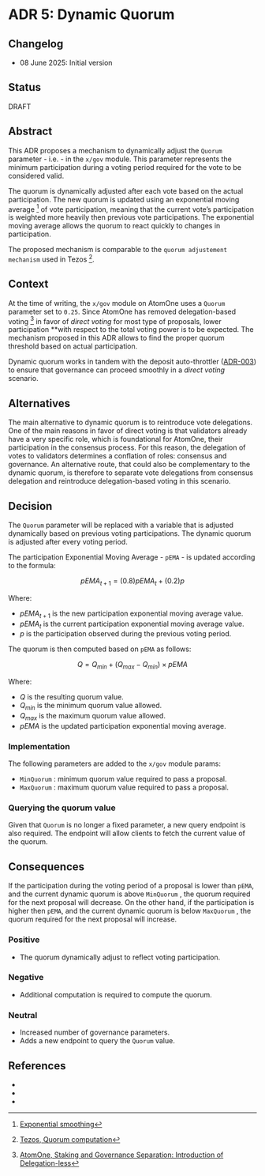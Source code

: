 # ADR 5: Dynamic Quorum

## Changelog

- 08 June 2025: Initial version

## Status

DRAFT

## Abstract

This ADR proposes a mechanism to dynamically adjust the `Quorum` parameter -
i.e. - in the `x/gov` module. This parameter represents the minimum
participation during a voting period required for the vote to be considered
valid.  

The quorum is dynamically adjusted after each vote based on the actual
participation. The new quorum is updated using an exponential moving average
[^1] of vote participation, meaning that the current vote’s participation is
weighted more heavily then previous vote participations. The exponential moving
average allows the quorum to react quickly to changes in participation. 

The proposed mechanism is comparable to the `quorum adjustement mechanism` used
in Tezos [^2].

## Context

At the time of writing, the `x/gov` module on AtomOne uses a `Quorum` parameter
set to `0.25`. Since AtomOne has removed delegation-based voting [^3] in favor
of *direct voting* for most type of proposals, lower participation **with
respect to the total voting power is to be expected. The mechanism proposed in
this ADR allows to find the proper quorum threshold based on actual
participation. 

Dynamic quorum works in tandem with the deposit auto-throttler
([ADR-003](https://github.com/atomone-hub/atomone/blob/main/docs/architecture/adr-003-governance-proposal-deposit-auto-throttler.md))
to ensure that governance can proceed smoothly in a *direct voting* scenario.

## Alternatives

The main alternative to dynamic quorum is to reintroduce vote delegations. One
of the main reasons in favor of direct voting is that validators already have a
very specific role, which is foundational for AtomOne, their participation in
the consensus process. For this reason, the delegation of votes to validators
determines a conflation of roles: consensus and governance. An alternative
route, that could also be complementary to the dynamic quorum, is therefore to
separate vote delegations from consensus delegation and reintroduce
delegation-based voting in this scenario.

## Decision

The `Quorum` parameter will be replaced with a variable that is adjusted
dynamically based on previous voting participations. The dynamic quorum is
adjusted after every voting period.

The participation Exponential Moving Average - `pEMA` - is updated according to
the formula:

$$
pEMA_{t+1} = (0.8)pEMA_t + (0.2)p
$$

Where:

- $pEMA_{t+1}$  is the new participation exponential moving average value.
- $pEMA_t$ is the current participation exponential moving average value.
- $p$ is the participation observed during the previous voting period.

The quorum is then computed based on `pEMA` as follows:

$$
Q = Q_{min} + (Q_{max} - Q_{min}) \times pEMA
$$

Where:

- $Q$ is the resulting quorum value.
- $Q_{min}$ is the minimum quorum value allowed.
- $Q_{max}$ is the maximum quorum value allowed.
- $pEMA$ is the updated participation exponential moving average.

### Implementation

The following parameters are added to the `x/gov` module params:

- `MinQuorum` : minimum quorum value required to pass a proposal.
- `MaxQuorum` : maximum quorum value required to pass a proposal.

### Querying the quorum value

Given that `Quorum` is no longer a fixed parameter, a new query endpoint is
also required. The endpoint will allow clients to fetch the current value of
the quorum.

## Consequences

If the participation during the voting period of a proposal is lower than
`pEMA`, and the current dynamic quorum is above `MinQuorum` , the quorum
required for the next proposal will decrease. On the other hand, if the
participation is higher then `pEMA`, and the current dynamic quorum is below
`MaxQuorum` , the quorum required for the next proposal will increase.

### Positive

- The quorum dynamically adjust to reflect voting participation.

### Negative

- Additional computation is required to compute the quorum.

### Neutral

- Increased number of governance parameters.
- Adds a new endpoint to query the `Quorum` value.

## References

- [^1]: [Exponential smoothing](https://en.wikipedia.org/wiki/Exponential_smoothing)
- [^2]: [Tezos, Quorum computation](https://opentezos.com/tezos-basics/governance-on-chain/#quorum-computation)
- [^3]: [AtomOne, Staking and Governance Separation: Introduction of Delegation-less](https://github.com/atomone-hub/genesis/blob/main/GOVERNANCE.md#3-staking-and-governance-separation-introduction-of-delegation-less)

